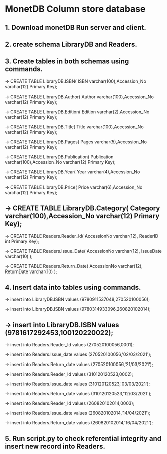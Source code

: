 # MonetDB Column store database
## 1. Download monetDB Run server and client.
## 2. create schema LibraryDB and Readers.
## 3. Create tables in both schemas using commands.

-> CREATE TABLE LibraryDB.ISBN( ISBN varchar(100),Accession_No varchar(12) Primary Key);

-> CREATE TABLE LibraryDB.Author( Author varchar(100),Accession_No varchar(12) Primary Key);

-> CREATE TABLE LibraryDB.Edition( Edition varchar(2),Accession_No varchar(12) Primary Key);

-> CREATE TABLE LibraryDB.Title( Title varchar(100),Accession_No varchar(12) Primary Key);

-> CREATE TABLE LibraryDB.Pages( Pages varchar(5),Accession_No varchar(12) Primary Key);

-> CREATE TABLE LibraryDB.Publication( Publication varchar(100),Accession_No varchar(12) Primary Key);

-> CREATE TABLE LibraryDB.Year( Year varchar(4),Accession_No varchar(12) Primary Key);

-> CREATE TABLE LibraryDB.Price( Price varchar(6),Accession_No varchar(12) Primary Key);

-> CREATE TABLE LibraryDB.Category( Category varchar(100),Accession_No varchar(12) Primary Key);
---------------------------------------------------------------------------------------------------------
-> CREATE TABLE Readers.Reader_Id( AccessionNo varchar(12), ReaderID int Primary Key);

-> CREATE TABLE Readers.Issue_Date( AccessionNo varchar(12), IssueDate varchar(10) );

-> CREATE TABLE Readers.Return_Date( AccessionNo varchar(12), ReturnDate varchar(10) );

## 4. Insert data into tables using commands.

-> insert into LibraryDB.ISBN values (9780911537048,270520100056);

-> insert into LibraryDB.ISBN values (9780314933096,260820102014);

-> insert into LibraryDB.ISBN values (9781617292453,100120220022);
----------------------------------------------------------------------------------------------------------
-> insert into Readers.Reader_Id values (270520100056,0001);

-> insert into Readers.Issue_date values (270520100056,'02/03/2021');

-> insert into Readers.Return_date values (270520100056,'21/03/2021');

-> insert into Readers.Reader_Id values (310120120523,0002);

-> insert into Readers.Issue_date values (310120120523,'03/03/2021');

-> insert into Readers.Return_date values (310120120523,'12/03/2021');

-> insert into Readers.Reader_Id values (260820102014,0003);

-> insert into Readers.Issue_date values (260820102014,'14/04/2021');

-> insert into Readers.Return_date values (260820102014,'16/04/2021');

## 5. Run script.py to check referential integrity and insert new record into Readers.
